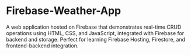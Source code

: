 # Firebase-Weather-App
A web application hosted on Firebase that demonstrates real-time CRUD operations using HTML, CSS, and JavaScript, integrated with Firebase for backend and storage. Perfect for learning Firebase Hosting, Firestore, and frontend-backend integration.
